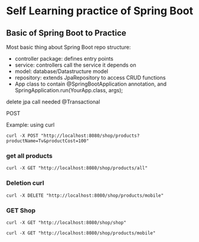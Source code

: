 # Self Learning practice of Spring Boot

## Basic of Spring Boot to Practice
Most basic thing about Spring Boot repo structure:
- controller package: defines entry points
- service: controllers call the service it depends on
- model: database/Datastructure model
- repository: extends JpaRepository to access CRUD functions
- App class to contain @SpringBootApplication annotation, and  SpringApplication.run(YourApp.class, args);

delete jpa call needed @Transactional

POST

Example: 
using curl

```
curl -X POST "http://localhost:8080/shop/products?productName=Tv&productCost=100"
```

### get all products
```
curl -X GET "http://localhost:8080/shop/products/all"
```

### Deletion curl 
```
curl -X DELETE "http://localhost:8080/shop/products/mobile"
```

### GET Shop
```shell
curl -X GET "http://localhost:8080/shop/shop"
```

```shell
curl -X GET "http://localhost:8080/shop/products/mobile"
```
